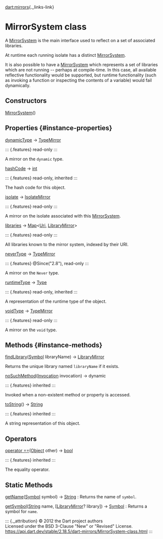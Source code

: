 [dart:mirrors](../dart-mirrors/dart-mirrors-library){._links-link}

MirrorSystem class
==================

A [MirrorSystem](mirrorsystem-class) is the main interface used to
reflect on a set of associated libraries.

At runtime each running isolate has a distinct
[MirrorSystem](mirrorsystem-class).

It is also possible to have a [MirrorSystem](mirrorsystem-class) which
represents a set of libraries which are not running \-- perhaps at
compile-time. In this case, all available reflective functionality would
be supported, but runtime functionality (such as invoking a function or
inspecting the contents of a variable) would fail dynamically.

Constructors
------------

[MirrorSystem](mirrorsystem/mirrorsystem)()

Properties {#instance-properties}
----------

[dynamicType](mirrorsystem/dynamictype) → [TypeMirror](typemirror-class)

::: {.features}
read-only
:::

A mirror on the `dynamic` type.

[hashCode](../dart-core/object/hashcode) → [int](../dart-core/int-class)

::: {.features}
read-only, inherited
:::

The hash code for this object.

[isolate](mirrorsystem/isolate) → [IsolateMirror](isolatemirror-class)

::: {.features}
read-only
:::

A mirror on the isolate associated with this
[MirrorSystem](mirrorsystem-class).

[libraries](mirrorsystem/libraries) →
[Map](../dart-core/map-class)\<[Uri](../dart-core/uri-class),
[LibraryMirror](librarymirror-class)\>

::: {.features}
read-only
:::

All libraries known to the mirror system, indexed by their URI.

[neverType](mirrorsystem/nevertype) → [TypeMirror](typemirror-class)

::: {.features}
\@Since(\"2.8\"), read-only
:::

A mirror on the `Never` type.

[runtimeType](../dart-core/object/runtimetype) →
[Type](../dart-core/type-class)

::: {.features}
read-only, inherited
:::

A representation of the runtime type of the object.

[voidType](mirrorsystem/voidtype) → [TypeMirror](typemirror-class)

::: {.features}
read-only
:::

A mirror on the `void` type.

Methods {#instance-methods}
-------

[findLibrary](mirrorsystem/findlibrary)([Symbol](../dart-core/symbol-class)
libraryName) → [LibraryMirror](librarymirror-class)

Returns the unique library named `libraryName` if it exists.

[noSuchMethod](../dart-core/object/nosuchmethod)([Invocation](../dart-core/invocation-class)
invocation) → dynamic

::: {.features}
inherited
:::

Invoked when a non-existent method or property is accessed.

[toString](../dart-core/object/tostring)() →
[String](../dart-core/string-class)

::: {.features}
inherited
:::

A string representation of this object.

Operators
---------

[operator
==](../dart-core/object/operator_equals)([Object](../dart-core/object-class)
other) → [bool](../dart-core/bool-class)

::: {.features}
inherited
:::

The equality operator.

Static Methods
--------------

[getName](mirrorsystem/getname)([Symbol](../dart-core/symbol-class) symbol) → [String](../dart-core/string-class)
:   Returns the name of `symbol`.

[getSymbol](mirrorsystem/getsymbol)([String](../dart-core/string-class) name, \[[LibraryMirror](librarymirror-class)? library\]) → [Symbol](../dart-core/symbol-class)
:   Returns a symbol for `name`.

::: {._attribution}
© 2012 the Dart project authors\
Licensed under the BSD 3-Clause \"New\" or \"Revised\" License.\
<https://api.dart.dev/stable/2.18.5/dart-mirrors/MirrorSystem-class.html>
:::
